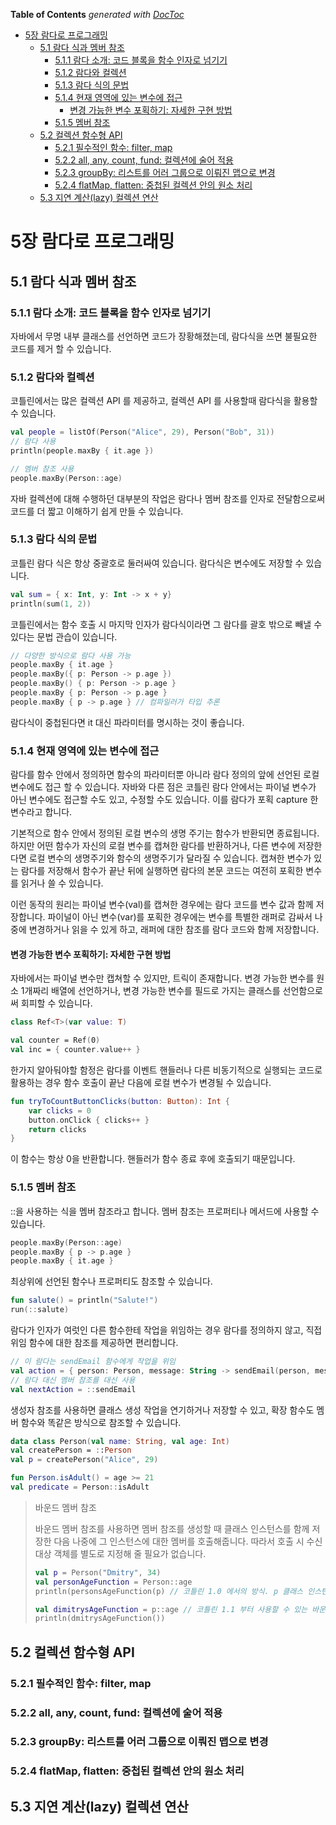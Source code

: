 <!-- START doctoc generated TOC please keep comment here to allow auto update -->
<!-- DON'T EDIT THIS SECTION, INSTEAD RE-RUN doctoc TO UPDATE -->
**Table of Contents**  *generated with [DocToc](https://github.com/thlorenz/doctoc)*

- [5장 람다로 프로그래밍](#5%EC%9E%A5-%EB%9E%8C%EB%8B%A4%EB%A1%9C-%ED%94%84%EB%A1%9C%EA%B7%B8%EB%9E%98%EB%B0%8D)
  - [5.1 람다 식과 멤버 참조](#51-%EB%9E%8C%EB%8B%A4-%EC%8B%9D%EA%B3%BC-%EB%A9%A4%EB%B2%84-%EC%B0%B8%EC%A1%B0)
    - [5.1.1 람다 소개: 코드 블록을 함수 인자로 넘기기](#511-%EB%9E%8C%EB%8B%A4-%EC%86%8C%EA%B0%9C-%EC%BD%94%EB%93%9C-%EB%B8%94%EB%A1%9D%EC%9D%84-%ED%95%A8%EC%88%98-%EC%9D%B8%EC%9E%90%EB%A1%9C-%EB%84%98%EA%B8%B0%EA%B8%B0)
    - [5.1.2 람다와 컬렉션](#512-%EB%9E%8C%EB%8B%A4%EC%99%80-%EC%BB%AC%EB%A0%89%EC%85%98)
    - [5.1.3 람다 식의 문법](#513-%EB%9E%8C%EB%8B%A4-%EC%8B%9D%EC%9D%98-%EB%AC%B8%EB%B2%95)
    - [5.1.4 현재 영역에 있는 변수에 접근](#514-%ED%98%84%EC%9E%AC-%EC%98%81%EC%97%AD%EC%97%90-%EC%9E%88%EB%8A%94-%EB%B3%80%EC%88%98%EC%97%90-%EC%A0%91%EA%B7%BC)
      - [변경 가능한 변수 포획하기: 자세한 구현 방법](#%EB%B3%80%EA%B2%BD-%EA%B0%80%EB%8A%A5%ED%95%9C-%EB%B3%80%EC%88%98-%ED%8F%AC%ED%9A%8D%ED%95%98%EA%B8%B0-%EC%9E%90%EC%84%B8%ED%95%9C-%EA%B5%AC%ED%98%84-%EB%B0%A9%EB%B2%95)
    - [5.1.5 멤버 참조](#515-%EB%A9%A4%EB%B2%84-%EC%B0%B8%EC%A1%B0)
  - [5.2 컬렉션 함수형 API](#52-%EC%BB%AC%EB%A0%89%EC%85%98-%ED%95%A8%EC%88%98%ED%98%95-api)
    - [5.2.1 필수적인 함수: filter, map](#521-%ED%95%84%EC%88%98%EC%A0%81%EC%9D%B8-%ED%95%A8%EC%88%98-filter-map)
    - [5.2.2 all, any, count, fund: 컬렉션에 술어 적용](#522-all-any-count-fund-%EC%BB%AC%EB%A0%89%EC%85%98%EC%97%90-%EC%88%A0%EC%96%B4-%EC%A0%81%EC%9A%A9)
    - [5.2.3 groupBy: 리스트를 어러 그룹으로 이뤄진 맵으로 변경](#523-groupby-%EB%A6%AC%EC%8A%A4%ED%8A%B8%EB%A5%BC-%EC%96%B4%EB%9F%AC-%EA%B7%B8%EB%A3%B9%EC%9C%BC%EB%A1%9C-%EC%9D%B4%EB%A4%84%EC%A7%84-%EB%A7%B5%EC%9C%BC%EB%A1%9C-%EB%B3%80%EA%B2%BD)
    - [5.2.4 flatMap, flatten: 중첩된 컬렉션 안의 원소 처리](#524-flatmap-flatten-%EC%A4%91%EC%B2%A9%EB%90%9C-%EC%BB%AC%EB%A0%89%EC%85%98-%EC%95%88%EC%9D%98-%EC%9B%90%EC%86%8C-%EC%B2%98%EB%A6%AC)
  - [5.3 지연 계산(lazy) 컬렉션 연산](#53-%EC%A7%80%EC%97%B0-%EA%B3%84%EC%82%B0lazy-%EC%BB%AC%EB%A0%89%EC%85%98-%EC%97%B0%EC%82%B0)

<!-- END doctoc generated TOC please keep comment here to allow auto update -->

# 5장 람다로 프로그래밍

## 5.1 람다 식과 멤버 참조

### 5.1.1 람다 소개: 코드 블록을 함수 인자로 넘기기

자바에서 무명 내부 클래스를 선언하면 코드가 장황해졌는데, 람다식을 쓰면 불필요한 코드를 제거 할 수 있습니다.

### 5.1.2 람다와 컬렉션

코틀린에서는 많은 컬렉션 API 를 제공하고, 컬렉션 API 를 사용할때 람다식을 활용할 수 있습니다.

```kotlin
val people = listOf(Person("Alice", 29), Person("Bob", 31))
// 람다 사용
println(people.maxBy { it.age })

// 멤버 참조 사용
people.maxBy(Person::age)
```

자바 컬렉션에 대해 수행하던 대부분의 작업은 람다나 멤버 참조를 인자로 전달함으로써 코드를 더 짧고 이해하기 쉽게 만들 수 있습니다.

### 5.1.3 람다 식의 문법

코틀린 람다 식은 항상 중괄호로 둘러싸여 있습니다. 람다식은 변수에도 저장할 수 있습니다.

```kotlin
val sum = { x: Int, y: Int -> x + y}
println(sum(1, 2))
```

코틀린에서는 함수 호출 시 마지막 인자가 람다식이라면 그 람다를 괄호 밖으로 빼낼 수 있다는 문법 관습이 있습니다.

```kotlin
// 다양한 방식으로 람다 사용 가능
people.maxBy { it.age }
people.maxBy({ p: Person -> p.age })
people.maxBy() { p: Person -> p.age }
people.maxBy { p: Person -> p.age }
people.maxBy { p -> p.age } // 컴파일러가 타입 추론
```

람다식이 중첩된다면 it 대신 파라미터를 명시하는 것이 좋습니다.

### 5.1.4 현재 영역에 있는 변수에 접근

람다를 함수 안에서 정의하면 함수의 파라미터뿐 아니라 람다 정의의 앞에 선언된 로컬 변수에도 접근 할 수 있습니다.
자바와 다른 점은 코틀린 람다 안에서는 파이널 변수가 아닌 변수에도 접근할 수도 있고, 수정할 수도 있습니다. 이를 람다가 포획 capture 한 변수라고 합니다.

기본적으로 함수 안에서 정의된 로컬 변수의 생명 주기는 함수가 반환되면 종료됩니다. 하지만 어떤 함수가 자신의 로컬 변수를 캡쳐한 람다를 반환하거나, 다른 변수에 저장한다면 로컬 변수의 생명주기와 함수의 생명주기가 달라질 수 있습니다. 캡쳐한 변수가 있는 람다를 저장해서 함수가 끝난 뒤에 실행하면 람다의 본문 코드는 여전히 포획한 변수를 읽거나 쓸 수 있습니다.

이런 동작의 원리는 파이널 변수(val)를 캡쳐한 경우에는 람다 코드를 변수 값과 함께 저장합니다. 파이널이 아닌 변수(var)를 포획한 경우에는 변수를 특별한 래퍼로 감싸서 나중에 변경하거나 읽을 수 있게 하고, 래퍼에 대한 참조를 람다 코드와 함께 저장합니다.

#### 변경 가능한 변수 포획하기: 자세한 구현 방법

자바에서는 파이널 변수만 캡쳐할 수 있지만, 트릭이 존재합니다. 변경 가능한 변수를 원소 1개짜리 배열에 선언하거나, 변경 가능한 변수를 필드로 가지는 클래스를 선언함으로써 회피할 수 있습니다.

```kotlin
class Ref<T>(var value: T)

val counter = Ref(0)
val inc = { counter.value++ }
```

한가지 알아둬야할 함정은 람다를 이벤트 핸들러나 다른 비동기적으로 실행되는 코드로 활용하는 경우 함수 호출이 끝난 다음에 로컬 변수가 변경될 수 있습니다.

```kotlin
fun tryToCountButtonClicks(button: Button): Int {
    var clicks = 0
    button.onClick { clicks++ }
    return clicks
}
```

이 함수는 항상 0을 반환합니다. 핸들러가 함수 종료 후에 호출되기 때문입니다.

### 5.1.5 멤버 참조

::을 사용하는 식을 멤버 참조라고 합니다. 멤버 참조는 프로퍼티나 메서드에 사용할 수 있습니다.

```kotlin
people.maxBy(Person::age)
people.maxBy { p -> p.age }
people.maxBy { it.age }
```

최상위에 선언된 함수나 프로퍼티도 참조할 수 있습니다.

```kotlin
fun salute() = println("Salute!")
run(::salute)
```

람다가 인자가 여럿인 다른 함수한테 작업을 위임하는 경우 람다를 정의하지 않고, 직접 위임 함수에 대한 참조를 제공하면 편리합니다.

```kotlin
// 이 람다는 sendEmail 함수에게 작업을 위임
val action = { person: Person, message: String -> sendEmail(person, message)}
// 람다 대신 멤버 참조를 대신 사용
val nextAction = ::sendEmail 
```

생성자 참조를 사용하면 클래스 생성 작업을 연기하거나 저장할 수 있고, 확장 함수도 멤버 함수와 똑같은 방식으로 참조할 수 있습니다.

```kotlin
data class Person(val name: String, val age: Int)
val createPerson = ::Person
val p = createPerson("Alice", 29)

fun Person.isAdult() = age >= 21
val predicate = Person::isAdult
```

> 바운드 멤버 참조
> 
> 바운드 멤버 참조를 사용하면 멤버 참조를 생성할 때 클래스 인스턴스를 함께 저장한 다음 나중에 그 인스턴스에 대한 멤버를 호출해줍니다. 따라서 호출 시 수신 대상 객체를 별도로 지정해 줄 필요가 없습니다.
> 
> ```kotlin
> val p = Person("Dmitry", 34)
> val personAgeFunction = Person::age
> println(personsAgeFunction(p) // 코틀린 1.0 에서의 방식. p 클래스 인스턴스를 넘겨주어야함
> 
> val dimitrysAgeFunction = p::age // 코틀린 1.1 부터 사용할 수 있는 바운드 멤버 참조
> println(dmitrysAgeFunction())
> ```

## 5.2 컬렉션 함수형 API

### 5.2.1 필수적인 함수: filter, map

### 5.2.2 all, any, count, fund: 컬렉션에 술어 적용

### 5.2.3 groupBy: 리스트를 어러 그룹으로 이뤄진 맵으로 변경

### 5.2.4 flatMap, flatten: 중첩된 컬렉션 안의 원소 처리

## 5.3 지연 계산(lazy) 컬렉션 연산
